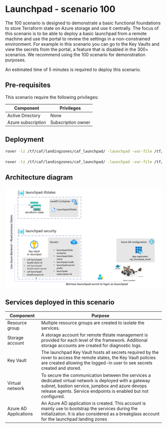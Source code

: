 # Launchpad - scenario 100

The 100 scenario is designed to demonstrate a basic functional foundations to store Terraform state on Azure storage and use it centrally.
The focus of this scenario is to be able to deploy a basic launchpad from a remote machine and use the portal to review the settings in a non-constrained environment.
For example in this scenario you can go to the Key Vaults and view the secrets from the portal, a feature that is disabled in the 300+ scenarios.
We recommend using the 100 scenario for demonstration purposes.

An estimated time of 5 minutes is required to deploy this scenario.

## Pre-requisites

This scenario require the following privileges:

| Component          | Privileges         |
|--------------------|--------------------|
| Active Directory   | None               |
| Azure subscription | Subscription owner |

## Deployment

```bash
rover -lz /tf/caf/landingzones/caf_launchpad/ -launchpad -var-file /tf/caf/landingzones/caf_launchpad/scenario/100/configuration.tfvars -a apply

rover -lz /tf/caf/landingzones/caf_launchpad/ -launchpad -var-file /tf/caf/landingzones/caf_launchpad/scenario/100/configuration.tfvars -a destroy
```

## Architecture diagram
![Launchpad 100](../../documentation/img/launchpad-100.png)

## Services deployed in this scenario

| Component             | Purpose                                                                                                                                                                                                                    |
|-----------------------|----------------------------------------------------------------------------------------------------------------------------------------------------------------------------------------------------------------------------|
| Resource group        | Multiple resource groups are created to isolate the services.                                                                                                                                                              |
| Storage account       | A storage account for remote tfstate management is provided for each level of the framework. Additional storage accounts are created for diagnostic logs.                                                                  |
| Key Vault             | The launchpad Key Vault hosts all secrets required by the rover to access the remote states, the Key Vault policies are created allowing the logged-in user to see secrets created and stored.                             |
| Virtual network       | To secure the communication between the services a dedicated virtual network is deployed with a gateway subnet, bastion service, jumpbox and azure devops release agents. Service endpoints is enabled but not configured. |
| Azure AD Applications | An Azure AD application is created. This account is mainly use to bootstrap the services during the initialization. It is also considered as a breakglass account for the launchpad landing zones                          |